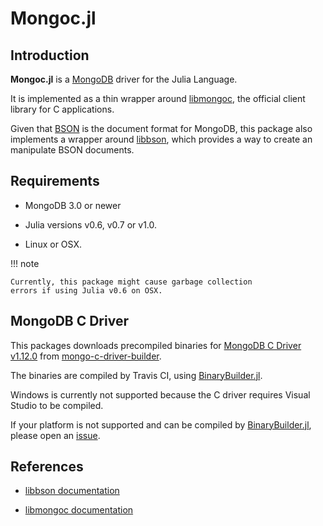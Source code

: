 
# Mongoc.jl

## Introduction

**Mongoc.jl** is a [MongoDB](https://www.mongodb.com/) driver for the Julia Language.

It is implemented as a thin wrapper around [libmongoc](http://mongoc.org/), the official client library for C applications.

Given that [BSON](http://bsonspec.org/) is the document format for MongoDB,
this package also implements a wrapper around [libbson](http://mongoc.org/libbson/current/index.html),
which provides a way to create an manipulate BSON documents.

## Requirements

* MongoDB 3.0 or newer

* Julia versions v0.6, v0.7 or v1.0.

* Linux or OSX.

!!! note

    Currently, this package might cause garbage collection
    errors if using Julia v0.6 on OSX.

## MongoDB C Driver

This packages downloads precompiled binaries for [MongoDB C Driver v1.12.0](http://mongoc.org)
from [mongo-c-driver-builder](https://github.com/felipenoris/mongo-c-driver-builder).

The binaries are compiled by Travis CI, using [BinaryBuilder.jl](https://github.com/JuliaPackaging/BinaryBuilder.jl).

Windows is currently not supported because the C driver requires Visual Studio to be compiled.

If your platform is not supported and can be compiled by
[BinaryBuilder.jl](https://github.com/JuliaPackaging/BinaryBuilder.jl),
please open an [issue](https://github.com/felipenoris/Mongoc.jl/issues).

## References

* [libbson documentation](http://mongoc.org/libbson/current/index.html)

* [libmongoc documentation](http://mongoc.org/libmongoc/current/index.html)

